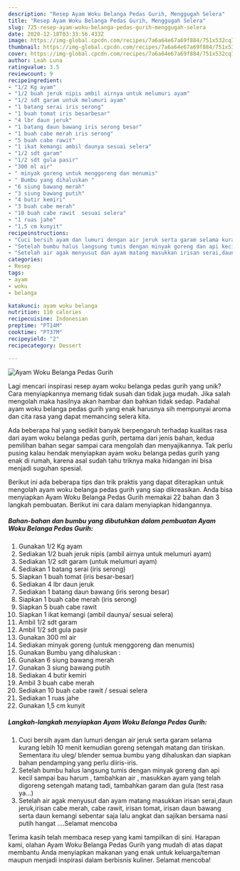 ```yaml
---
description: "Resep Ayam Woku Belanga Pedas Gurih, Menggugah Selera"
title: "Resep Ayam Woku Belanga Pedas Gurih, Menggugah Selera"
slug: 725-resep-ayam-woku-belanga-pedas-gurih-menggugah-selera
date: 2020-12-18T03:33:56.433Z
image: https://img-global.cpcdn.com/recipes/7a6a64e67a69f884/751x532cq70/ayam-woku-belanga-pedas-gurih-foto-resep-utama.jpg
thumbnail: https://img-global.cpcdn.com/recipes/7a6a64e67a69f884/751x532cq70/ayam-woku-belanga-pedas-gurih-foto-resep-utama.jpg
cover: https://img-global.cpcdn.com/recipes/7a6a64e67a69f884/751x532cq70/ayam-woku-belanga-pedas-gurih-foto-resep-utama.jpg
author: Leah Luna
ratingvalue: 3.5
reviewcount: 9
recipeingredient:
- "1/2 Kg ayam"
- "1/2 buah jeruk nipis ambil airnya untuk melumuri ayam"
- "1/2 sdt garam untuk melumuri ayam"
- "1 batang serai iris serong"
- "1 buah tomat iris besarbesar"
- "4 lbr daun jeruk"
- "1 batang daun bawang iris serong besar"
- "1 buah cabe merah iris serong"
- "5 buah cabe rawit"
- "1 ikat kemangi ambil daunya sesuai selera"
- "1/2 sdt garam"
- "1/2 sdt gula pasir"
- "300 ml air"
- " minyak goreng untuk menggoreng dan menumis"
- " Bumbu yang dihaluskan "
- "6 siung bawang merah"
- "3 siung bawang putih"
- "4 butir kemiri"
- "3 buah cabe merah"
- "10 buah cabe rawit  sesuai selera"
- "1 ruas jahe"
- "1,5 cm kunyit"
recipeinstructions:
- "Cuci bersih ayam dan lumuri dengan air jeruk serta garam selama kurang lebih 10 menit kemudian goreng setengah matang dan tiriskan. Sementara itu uleg/ blender semua bumbu yang dihaluskan dan siapkan bahan pendamping yang perlu diiris-iris."
- "Setelah bumbu halus langsung tumis dengan minyak goreng dan api kecil sampai bau harum , tambahkan air , masukkan ayam yang telah digoreng setengah matang tadi, tambahkan garam dan gula (test rasa ya...)"
- "Setelah air agak menyusut dan ayam matang masukkan irisan serai,daun jeruk,irisan cabe merah, cabe rawit, irisan tomat, irisan daun bawang serta daun kemangi sebentar saja lalu angkat dan sajikan bersama nasi putih hangat ....Selamat mencoba"
categories:
- Resep
tags:
- ayam
- woku
- belanga

katakunci: ayam woku belanga 
nutrition: 110 calories
recipecuisine: Indonesian
preptime: "PT14M"
cooktime: "PT37M"
recipeyield: "2"
recipecategory: Dessert

---
```



![Ayam Woku Belanga Pedas Gurih](https://img-global.cpcdn.com/recipes/7a6a64e67a69f884/751x532cq70/ayam-woku-belanga-pedas-gurih-foto-resep-utama.jpg)

Lagi mencari inspirasi resep ayam woku belanga pedas gurih yang unik? Cara menyiapkannya memang tidak susah dan tidak juga mudah. Jika salah mengolah maka hasilnya akan hambar dan bahkan tidak sedap. Padahal ayam woku belanga pedas gurih yang enak harusnya sih mempunyai aroma dan cita rasa yang dapat memancing selera kita.



Ada beberapa hal yang sedikit banyak berpengaruh terhadap kualitas rasa dari ayam woku belanga pedas gurih, pertama dari jenis bahan, kedua pemilihan bahan segar sampai cara mengolah dan menyajikannya. Tak perlu pusing kalau hendak menyiapkan ayam woku belanga pedas gurih yang enak di rumah, karena asal sudah tahu triknya maka hidangan ini bisa menjadi suguhan spesial.


Berikut ini ada beberapa tips dan trik praktis yang dapat diterapkan untuk mengolah ayam woku belanga pedas gurih yang siap dikreasikan. Anda bisa menyiapkan Ayam Woku Belanga Pedas Gurih memakai 22 bahan dan 3 langkah pembuatan. Berikut ini cara dalam menyiapkan hidangannya.

<!--inarticleads1-->

##### Bahan-bahan dan bumbu yang dibutuhkan dalam pembuatan Ayam Woku Belanga Pedas Gurih:

1. Gunakan 1/2 Kg ayam
1. Sediakan 1/2 buah jeruk nipis (ambil airnya untuk melumuri ayam)
1. Sediakan 1/2 sdt garam (untuk melumuri ayam)
1. Sediakan 1 batang serai (iris serong)
1. Siapkan 1 buah tomat (iris besar-besar)
1. Sediakan 4 lbr daun jeruk
1. Sediakan 1 batang daun bawang (iris serong besar)
1. Siapkan 1 buah cabe merah (iris serong)
1. Siapkan 5 buah cabe rawit
1. Siapkan 1 ikat kemangi (ambil daunya/ sesuai selera)
1. Ambil 1/2 sdt garam
1. Ambil 1/2 sdt gula pasir
1. Gunakan 300 ml air
1. Sediakan  minyak goreng (untuk menggoreng dan menumis)
1. Gunakan  Bumbu yang dihaluskan :
1. Gunakan 6 siung bawang merah
1. Gunakan 3 siung bawang putih
1. Sediakan 4 butir kemiri
1. Ambil 3 buah cabe merah
1. Sediakan 10 buah cabe rawit / sesuai selera
1. Sediakan 1 ruas jahe
1. Gunakan 1,5 cm kunyit




<!--inarticleads2-->

##### Langkah-langkah menyiapkan Ayam Woku Belanga Pedas Gurih:

1. Cuci bersih ayam dan lumuri dengan air jeruk serta garam selama kurang lebih 10 menit kemudian goreng setengah matang dan tiriskan. Sementara itu uleg/ blender semua bumbu yang dihaluskan dan siapkan bahan pendamping yang perlu diiris-iris.
1. Setelah bumbu halus langsung tumis dengan minyak goreng dan api kecil sampai bau harum , tambahkan air , masukkan ayam yang telah digoreng setengah matang tadi, tambahkan garam dan gula (test rasa ya...)
1. Setelah air agak menyusut dan ayam matang masukkan irisan serai,daun jeruk,irisan cabe merah, cabe rawit, irisan tomat, irisan daun bawang serta daun kemangi sebentar saja lalu angkat dan sajikan bersama nasi putih hangat ....Selamat mencoba




Terima kasih telah membaca resep yang kami tampilkan di sini. Harapan kami, olahan Ayam Woku Belanga Pedas Gurih yang mudah di atas dapat membantu Anda menyiapkan makanan yang enak untuk keluarga/teman maupun menjadi inspirasi dalam berbisnis kuliner. Selamat mencoba!
